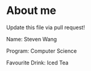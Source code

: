 # About me

Update this file via pull request!

Name: Steven Wang

Program: Computer Science

Favourite Drink: Iced Tea
